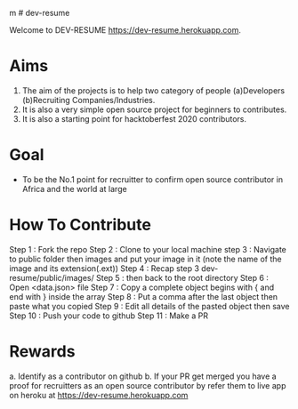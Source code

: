 m # dev-resume

Welcome to DEV-RESUME <https://dev-resume.herokuapp.com>.

# Aims

1. The aim of the projects is to help two category of people (a)Developers (b)Recruiting Companies/Industries.
2. It is also a very simple open source project for beginners to contributes.
3. It is also a starting point for hacktoberfest 2020 contributors.

# Goal

- To be the No.1 point for recruitter to confirm open source contributor in Africa and the world at large

# How To Contribute

Step 1 : Fork the repo
Step 2 : Clone to your local machine
step 3 : Navigate to public folder then images and put your image in it (note the name of the image and its extension(.ext))
Step 4 : Recap step 3 dev-resume/public/images/
Step 5 : then back to the root directory
Step 6 : Open <data.json> file
Step 7 : Copy a complete object begins with { and end with } inside the array
Step 8 : Put a comma after the last object then paste what you copied
Step 9 : Edit all details of the pasted object then save
Step 10 : Push your code to github
Step 11 : Make a PR

# Rewards

a. Identify as a contributor on github
b. If your PR get merged you have a proof for recruitters as an open source contributor by refer them to live app on heroku at <https://dev-resume.herokuapp.com>
